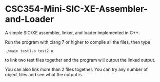 # CSC354-Mini-SIC-XE-Assembler-and-Loader
A simple SIC/XE assembler, linker, and loader implemented in C++.



Run the program with clang 7 or higher to compile all the files, then type 

    ./main test1.o test2.o

to link two test files together and the program will output the linked output.


You can also link more than  2 files together. You can try any number of object files and see what the output is. 
